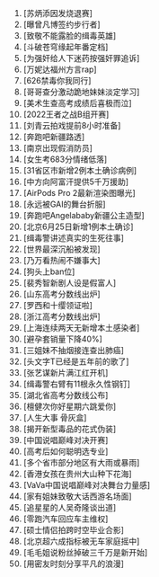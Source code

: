 
1. [苏炳添因发烧退赛]
1. [曝曾凡博签约步行者]
1. [致敬不能露脸的缉毒英雄]
1. [斗破苍穹缘起年番定档]
1. [为强奸给人下迷药按强奸罪追诉]
1. [万妮达福州方言rap]
1. [626禁毒你我同行]
1. [哥哥查分激动跪地妹妹淡定学习]
1. [美术生查高考成绩后喜极而泣]
1. [2022王者之战B组开赛]
1. [刘青云拍戏提前8小时准备]
1. [奔跑吧新疆路透]
1. [南京出现假消防员]
1. [女生考683分情绪低落]
1. [31省区市新增2例本土确诊病例]
1. [中方向阿富汗提供5千万援助]
1. [AirPods Pro 2最新渲染图曝光]
1. [永远被GAI的舞台折服]
1. [奔跑吧Angelababy新疆公主造型]
1. [北京6月25日新增1例本土确诊]
1. [缉毒警讲述真实的生死往事]
1. [世界最深沉船被发现]
1. [乃万看热闹不嫌事大]
1. [狗头上ban位]
1. [裴秀智新剧人设是假富人]
1. [山东高考分数线出炉]
1. [罗西和十缨领证啦]
1. [浙江高考分数线出炉]
1. [上海连续两天无新增本土感染者]
1. [避孕套销量下降40%]
1. [三姐妹不抽烟接连查出肺癌]
1. [头文字T已经是五年前的歌了]
1. [张艺谋新片满江红开机]
1. [缉毒警右臂有11根永久性钢钉]
1. [湖北省高考分数线公布]
1. [檀健次你好星期六跳爱你]
1. [人生大事 骨灰盒]
1. [揭开新型毒品的花式伪装]
1. [中国说唱巅峰对决开赛]
1. [高考后如何聪明选专业]
1. [多个省市部分地区有大雨或暴雨]
1. [香港女孩在贵州大山种下花海]
1. [VaVa中国说唱巅峰对决舞台力量感]
1. [家有姐妹致敬大话西游名场面]
1. [追星星的人吴奇隆谈出道]
1. [零跑汽车回应车主维权]
1. [硕士情侣拍跨时空毕业合影]
1. [北京超六成指标被无车家庭摇中]
1. [毛毛姐说粉丝掉破三千万是新开始]
1. [用密友时刻分享平凡的浪漫]